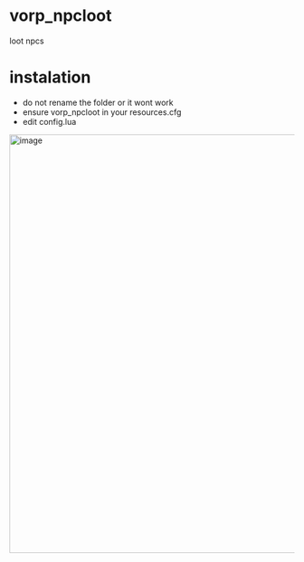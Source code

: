 # vorp_npcloot
loot npcs 

# instalation
- do not rename the folder or it wont work
- ensure vorp_npcloot in your resources.cfg
- edit config.lua

<img width="740" alt="image" src="https://user-images.githubusercontent.com/87246847/170835667-743580ee-1ae2-48a8-b99b-e10e235ce260.png">

